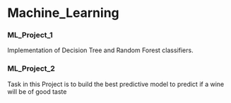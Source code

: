 # Machine_Learning

### ML_Project_1
<p> Implementation of Decision Tree and Random Forest classifiers.<p>
  
### ML_Project_2
<p> Task in this Project is to build the best predictive model to predict if a wine will be of good taste <p>
  

